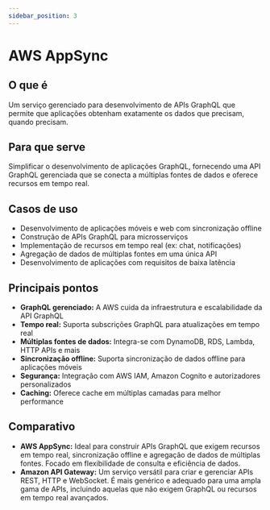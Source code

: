 ```yaml
---
sidebar_position: 3
---
```


# AWS AppSync

## O que é
Um serviço gerenciado para desenvolvimento de APIs GraphQL que permite que aplicações obtenham exatamente os dados que precisam, quando precisam.

## Para que serve
Simplificar o desenvolvimento de aplicações GraphQL, fornecendo uma API GraphQL gerenciada que se conecta a múltiplas fontes de dados e oferece recursos em tempo real.

## Casos de uso
- Desenvolvimento de aplicações móveis e web com sincronização offline
- Construção de APIs GraphQL para microsserviços
- Implementação de recursos em tempo real (ex: chat, notificações)
- Agregação de dados de múltiplas fontes em uma única API
- Desenvolvimento de aplicações com requisitos de baixa latência

## Principais pontos
- **GraphQL gerenciado:** A AWS cuida da infraestrutura e escalabilidade da API GraphQL
- **Tempo real:** Suporta subscrições GraphQL para atualizações em tempo real
- **Múltiplas fontes de dados:** Integra-se com DynamoDB, RDS, Lambda, HTTP APIs e mais
- **Sincronização offline:** Suporta sincronização de dados offline para aplicações móveis
- **Segurança:** Integração com AWS IAM, Amazon Cognito e autorizadores personalizados
- **Caching:** Oferece cache em múltiplas camadas para melhor performance

## Comparativo
- **AWS AppSync:** Ideal para construir APIs GraphQL que exigem recursos em tempo real, sincronização offline e agregação de dados de múltiplas fontes. Focado em flexibilidade de consulta e eficiência de dados.
- **Amazon API Gateway:** Um serviço versátil para criar e gerenciar APIs REST, HTTP e WebSocket. É mais genérico e adequado para uma ampla gama de APIs, incluindo aquelas que não exigem GraphQL ou recursos em tempo real avançados. 